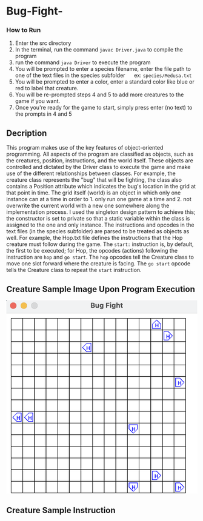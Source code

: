 # Bug-Fight-

### How to Run
1. Enter the src directory
2. In the terminal, run the command `javac Driver.java` to compile the program
3. run the command `java Driver` to execute the program
4. You will be prompted to enter a species filename, enter the file path to one of the text files in the species subfolder
&nbsp;&nbsp;&nbsp;&nbsp; ex: `species/Medusa.txt`
5. You will be prompted to enter a color, enter a standard color like blue or red to label that creature.
6. You will be re-prompted steps 4 and 5 to add more creatures to the game if you want.
7. Once you're ready for the game to start, simply press enter (no text) to the prompts in 4 and 5

## Decription
This program makes use of the key features of object-oriented programming. All aspects of the program are classified as objects, such as the creatures, position, instructions, and the world itself. These objects are controlled and dictated by the Driver class to execute the game and make use of the different relationships between classes. For example, the creature class represents the "bug" that will be fighting, the class also contains a Position attribute which indicates the bug's location in the grid at that point in time. The grid itself (world) is an object in which only one instance can at a time in order to 1. only run one game at a time and 2. not overwrite the current world with a new one somewhere along the implementation process. I used the singleton design pattern to achieve this; the constructor is set to private so that a static variable within the class is assigned to the one and only instance. The instructions and opcodes in the text files (in the species subfolder) are parsed to be treated as objects as well. For example, the Hop.txt file defines the instructions that the Hop creature must follow during the game. The `start:` instruction is, by default, the first to be executed; for Hop, the opcodes (actions) following the instruction are `hop` and `go start`. The `hop` opcodes tell the Creature class to move one slot forward where the creature is facing. The `go start` opcode tells the Creature class to repeat the `start` instruction.

## Creature Sample Image Upon Program Execution
![example1](https://github.com/Diego-428/Bug-Fight-/blob/main/images/hop%20image.png?raw=true)

## Creature Sample Instruction
